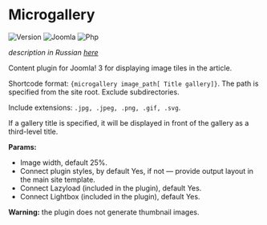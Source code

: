 # Microgallery

![Version](https://img.shields.io/badge/VERSION-1.2.2-0366d6.svg?style=for-the-badge)
![Joomla](https://img.shields.io/badge/joomla-3.7+-1A3867.svg?style=for-the-badge)
![Php](https://img.shields.io/badge/php-5.6+-8892BF.svg?style=for-the-badge)

_description in Russian [here](README.ru.md)_

Content plugin for Joomla! 3 for displaying image tiles in the article.

Shortcode format: `{microgallery image_path[ Title gallery]}`. The path is specified from the site root. Exclude subdirectories.

Include extensions: `.jpg, .jpeg, .png, .gif, .svg`.

If a gallery title is specified, it will be displayed in front of the gallery as a third-level title.

**Params:**

* Image width, default 25%.
* Connect plugin styles, by default Yes, if not — provide output layout in the main site template.
* Connect Lazyload (included in the plugin), default Yes.
* Connect Lightbox (included in the plugin), default Yes.

**Warning:** the plugin does not generate thumbnail images.
